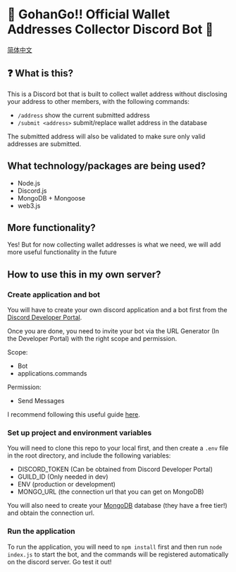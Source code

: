 # 🍚 GohanGo!! Official Wallet Addresses Collector Discord Bot 🍚

[简体中文](README.zh_Hans.md)

## ❓ What is this?

This is a Discord bot that is built to collect wallet address without disclosing your address to other members, with the following commands:

- `/address` show the current submitted address
- `/submit <address>` submit/replace wallet address in the database

The submitted address will also be validated to make sure only valid addresses are submitted.

## What technology/packages are being used?

- Node.js
- Discord.js
- MongoDB + Mongoose
- web3.js

## More functionality?

Yes! But for now collecting wallet addresses is what we need, we will add more useful functionality in the future

## How to use this in my own server?

### Create application and bot

You will have to create your own discord application and a bot first from the [Discord Developer Portal](https://discord.com/developers).

Once you are done, you need to invite your bot via the URL Generator (In the Developer Portal) with the right scope and permission.

Scope:

- Bot
- applications.commands

Permission:

- Send Messages

I recommend following this useful guide [here](https://discordjs.guide/#before-you-begin).

### Set up project and environment variables

You will need to clone this repo to your local first, and then create a `.env` file in the root directory, and include the following variables:

- DISCORD_TOKEN (Can be obtained from Discord Developer Portal)
- GUILD_ID (Only needed in dev)
- ENV (production or development)
- MONGO_URL (the connection url that you can get on MongoDB)

You will also need to create your [MongoDB](https://www.mongodb.com/) database (they have a free tier!) and obtain the connection url.

### Run the application

To run the application, you will need to `npm install` first and then run `node index.js` to start the bot, and the commands will be registered automatically on the discord server. Go test it out!
